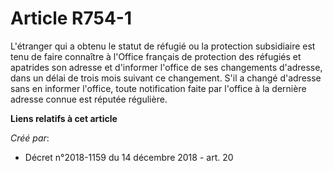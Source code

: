 # Article R754-1

L'étranger qui a obtenu le statut de réfugié ou la protection subsidiaire est tenu de faire connaître à l'Office français de
protection des réfugiés et apatrides son adresse et d'informer l'office de ses changements d'adresse, dans un délai de trois
mois suivant ce changement. S'il a changé d'adresse sans en informer l'office, toute notification faite par l'office à la
dernière adresse connue est réputée régulière.

**Liens relatifs à cet article**

_Créé par_:

  - Décret n°2018-1159 du 14 décembre 2018 - art. 20
